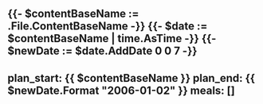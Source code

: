 {{- $contentBaseName := .File.ContentBaseName -}}
{{- $date := $contentBaseName | time.AsTime -}}
{{- $newDate := $date.AddDate 0 0 7 -}}
---
plan_start: {{ $contentBaseName }}
plan_end: {{ $newDate.Format "2006-01-02" }}
meals: []
---